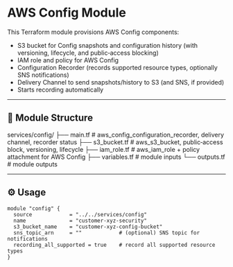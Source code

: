 # AWS Config Module

This Terraform module provisions AWS Config components:

- S3 bucket for Config snapshots and configuration history (with versioning, lifecycle, and public‐access blocking)
- IAM role and policy for AWS Config
- Configuration Recorder (records supported resource types, optionally SNS notifications)
- Delivery Channel to send snapshots/history to S3 (and SNS, if provided)
- Starts recording automatically

---

## 📂 Module Structure

services/config/
├── main.tf # aws_config_configuration_recorder, delivery channel, recorder status
├── s3_bucket.tf # aws_s3_bucket, public‐access block, versioning, lifecycle
├── iam_role.tf # aws_iam_role + policy attachment for AWS Config
├── variables.tf # module inputs
└── outputs.tf # module outputs

---

## ⚙️ Usage

```hcl
module "config" {
  source            = "../../services/config"
  name              = "customer-xyz-security"
  s3_bucket_name    = "customer-xyz-config-bucket"
  sns_topic_arn     = ""            # (optional) SNS topic for notifications
  recording_all_supported = true    # record all supported resource types
}
